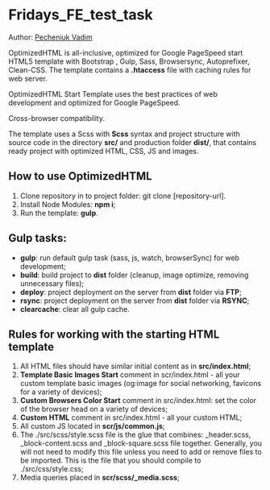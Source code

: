 <h1>Fridays_FE_test_task</h1>

<p>Author: <a href="https://vaadim122.github.io/vad-code/" target="_blank">Pecheniuk Vadim</a></p>

<p>OptimizedHTML is all-inclusive, optimized for Google PageSpeed start HTML5 template with Bootstrap , Gulp, Sass, Browsersync, Autoprefixer, Clean-CSS. The template contains a <strong>.htaccess</strong> file with caching rules for web server.</p>

<p>OptimizedHTML Start Template uses the best practices of web development and optimized for Google PageSpeed.</p>

<p>Cross-browser compatibility.</p>

<p>The template uses a Scss with <strong>Scss</strong> syntax and project structure with source code in the directory <strong>src/</strong> and production folder <strong>dist/</strong>, that contains ready project with optimized HTML, CSS, JS and images.</p>

<h2>How to use OptimizedHTML</h2>

<ol>
	<li>Clone repository in to project folder: git clone [repository-url].</li>
	<li>Install Node Modules: <strong>npm i</strong>;</li>
	<li>Run the template: <strong>gulp</strong>.</li>
</ol>

<h2>Gulp tasks:</h2>

<ul>
	<li><strong>gulp</strong>: run default gulp task (sass, js, watch, browserSync) for web development;</li>
	<li><strong>build</strong>: build project to <strong>dist</strong> folder (cleanup, image optimize, removing unnecessary files);</li>
	<li><strong>deploy</strong>: project deployment on the server from <strong>dist</strong> folder via <strong>FTP</strong>;</li>
	<li><strong>rsync</strong>: project deployment on the server from <strong>dist</strong> folder via <strong>RSYNC</strong>;</li>
	<li><strong>clearcache</strong>: clear all gulp cache.</li>
</ul>

<h2>Rules for working with the starting HTML template</h2>

<ol>
	<li>All HTML files should have similar initial content as in <strong>src/index.html</strong>;</li>
	<li><strong>Template Basic Images Start</strong> comment in scr/index.html - all your custom template basic images (og:image for social networking, favicons for a variety of devices);</li>
	<li><strong>Custom Browsers Color Start</strong> comment in src/index.html: set the color of the browser head on a variety of devices;</li>
	<li><strong>Custom HTML</strong> comment in src/index.html - all your custom HTML;</li>
	<li>All custom JS located in <strong>scr/js/common.js</strong>;</li>
	<li>The ./src/scss/style.scss file is the glue that combines:
        _header.scss, _block-content.scss and _block-square.scss file together. Generally, you will not need to modify this
        file unless you need to add or remove files to be imported. This is the file
        that you should compile to ./src/css/style.css;</li>
	<li>Media queries placed in <strong>scr/scss/_media.scss</strong>;</li>
</ol>

